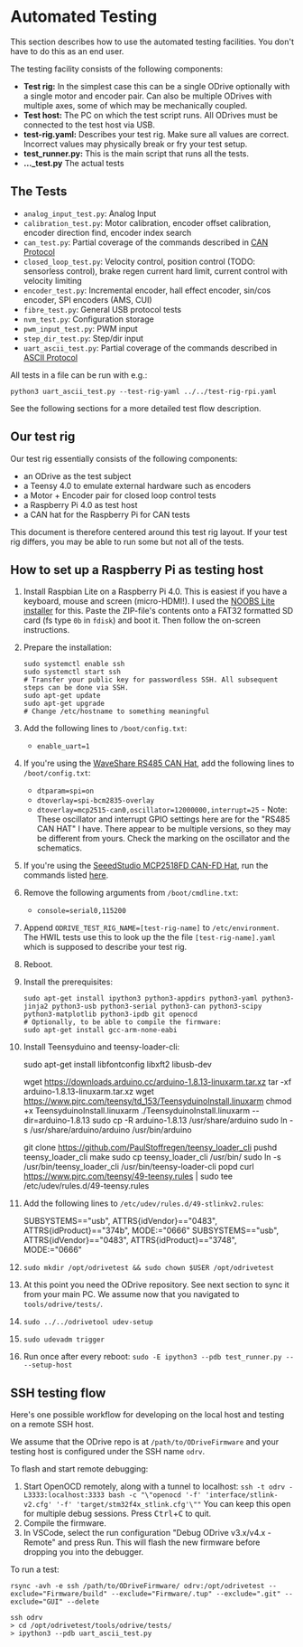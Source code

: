 # Automated Testing

This section describes how to use the automated testing facilities.
You don't have to do this as an end user.

The testing facility consists of the following components:
 * **Test rig:** In the simplest case this can be a single ODrive optionally with a single motor and encoder pair. Can also be multiple ODrives with multiple axes, some of which may be mechanically coupled.
 * **Test host:** The PC on which the test script runs. All ODrives must be connected to the test host via USB.
 * **test-rig.yaml:** Describes your test rig. Make sure all values are correct. Incorrect values may physically break or fry your test setup.
 * **test_runner.py:** This is the main script that runs all the tests.
 * **..._test.py** The actual tests

## The Tests

 - `analog_input_test.py`: Analog Input
 - `calibration_test.py`: Motor calibration, encoder offset calibration, encoder direction find, encoder index search
 - `can_test.py`: Partial coverage of the commands described in [CAN Protocol](can-protocol)
 - `closed_loop_test.py`: Velocity control, position control (TODO: sensorless control), brake regen current hard limit, current control with velocity limiting
 - `encoder_test.py`: Incremental encoder, hall effect encoder, sin/cos encoder, SPI encoders (AMS, CUI)
 - `fibre_test.py`: General USB protocol tests
 - `nvm_test.py`: Configuration storage
 - `pwm_input_test.py`: PWM input
 - `step_dir_test.py`: Step/dir input
 - `uart_ascii_test.py`: Partial coverage of the commands described in [ASCII Protocol](ascii-protocol)

All tests in a file can be run with e.g.:

    python3 uart_ascii_test.py --test-rig-yaml ../../test-rig-rpi.yaml

See the following sections for a more detailed test flow description.

## Our test rig

Our test rig essentially consists of the following components:

 - an ODrive as the test subject
 - a Teensy 4.0 to emulate external hardware such as encoders
 - a Motor + Encoder pair for closed loop control tests
 - a Raspberry Pi 4.0 as test host
 - a CAN hat for the Raspberry Pi for CAN tests

This document is therefore centered around this test rig layout.
If your test rig differs, you may be able to run some but not all of the tests.

## How to set up a Raspberry Pi as testing host

 1. Install Raspbian Lite on a Raspberry Pi 4.0. This is easiest if you have a keyboard, mouse and screen (micro-HDMI!). I used the [NOOBS Lite installer](https://www.raspberrypi.org/downloads/noobs/) for this. Paste the ZIP-file's contents onto a FAT32 formatted SD card (fs type `0b` in `fdisk`) and boot it. Then follow the on-screen instructions.
 2. Prepare the installation:
 
        sudo systemctl enable ssh
        sudo systemctl start ssh
        # Transfer your public key for passwordless SSH. All subsequent steps can be done via SSH.
        sudo apt-get update
        sudo apt-get upgrade
        # Change /etc/hostname to something meaningful

 3. Add the following lines to `/boot/config.txt`:
    - `enable_uart=1`

 4. If you're using the [WaveShare RS485 CAN Hat](https://www.waveshare.com/rs485-can-hat.htm), add the following lines to `/boot/config.txt`:

    - `dtparam=spi=on`
    - `dtoverlay=spi-bcm2835-overlay`
    - `dtoverlay=mcp2515-can0,oscillator=12000000,interrupt=25` - Note: These oscillator and interrupt GPIO settings here are for the "RS485 CAN HAT" I have. There appear to be multiple versions, so they may be different from yours. Check the marking on the oscillator and the schematics.

 5. If you're using the [SeeedStudio MCP2518FD CAN-FD Hat](https://www.seeedstudio.com/CAN-BUS-FD-HAT-for-Raspberry-Pi-p-4742.html), run the commands listed [here](https://wiki.seeedstudio.com/2-Channel-CAN-BUS-FD-Shield-for-Raspberry-Pi/#install-can-hat).


 6. Remove the following arguments from `/boot/cmdline.txt`:
    - `console=serial0,115200`

 7. Append `ODRIVE_TEST_RIG_NAME=[test-rig-name]` to `/etc/environment`. The HWIL tests use this to look up the the file `[test-rig-name].yaml` which is supposed to describe your test rig.

 8. Reboot.

 9. Install the prerequisites:

        sudo apt-get install ipython3 python3-appdirs python3-yaml python3-jinja2 python3-usb python3-serial python3-can python3-scipy python3-matplotlib python3-ipdb git openocd
        # Optionally, to be able to compile the firmware:
        sudo apt-get install gcc-arm-none-eabi

 10. Install Teensyduino and teensy-loader-cli:

        sudo apt-get install libfontconfig libxft2 libusb-dev

        wget https://downloads.arduino.cc/arduino-1.8.13-linuxarm.tar.xz
        tar -xf arduino-1.8.13-linuxarm.tar.xz
        wget https://www.pjrc.com/teensy/td_153/TeensyduinoInstall.linuxarm
        chmod +x TeensyduinoInstall.linuxarm
        ./TeensyduinoInstall.linuxarm --dir=arduino-1.8.13
        sudo cp -R arduino-1.8.13 /usr/share/arduino
        sudo ln -s /usr/share/arduino/arduino /usr/bin/arduino
        
        git clone https://github.com/PaulStoffregen/teensy_loader_cli
        pushd teensy_loader_cli
        make
        sudo cp teensy_loader_cli /usr/bin/
        sudo ln -s /usr/bin/teensy_loader_cli /usr/bin/teensy-loader-cli
        popd
        curl https://www.pjrc.com/teensy/49-teensy.rules | sudo tee /etc/udev/rules.d/49-teensy.rules

 11. Add the following lines to `/etc/udev/rules.d/49-stlinkv2.rules`:

        SUBSYSTEMS=="usb", ATTRS{idVendor}=="0483", ATTRS{idProduct}=="374b", MODE:="0666"
        SUBSYSTEMS=="usb", ATTRS{idVendor}=="0483", ATTRS{idProduct}=="3748", MODE:="0666"

 12. `sudo mkdir /opt/odrivetest && sudo chown $USER /opt/odrivetest`

 13. At this point you need the ODrive repository. See next section to sync it from your main PC. We assume now that you navigated to `tools/odrive/tests/`.

 14. `sudo ../../odrivetool udev-setup`

 15. `sudo udevadm trigger`

 16. Run once after every reboot: `sudo -E ipython3 --pdb test_runner.py -- --setup-host`

## SSH testing flow

Here's one possible workflow for developing on the local host and testing on a remote SSH host.

We assume that the ODrive repo is at `/path/to/ODriveFirmware` and your testing host is configured under the SSH name `odrv`.

To flash and start remote debugging:

 1. Start OpenOCD remotely, along with a tunnel to localhost: `ssh -t odrv -L3333:localhost:3333 bash -c "\"openocd '-f' 'interface/stlink-v2.cfg' '-f' 'target/stm32f4x_stlink.cfg'\""`
    You can keep this open for multiple debug sessions. Press <kbd>Ctrl</kbd>+<kbd>C</kbd> to quit.
 2. Compile the firmware.
 3. In VSCode, select the run configuration "Debug ODrive v3.x/v4.x - Remote" and press Run. This will flash the new firmware before dropping you into the debugger.

To run a test:

    rsync -avh -e ssh /path/to/ODriveFirmware/ odrv:/opt/odrivetest --exclude="Firmware/build" --exclude="Firmware/.tup" --exclude=".git" --exclude="GUI" --delete

    ssh odrv
    > cd /opt/odrivetest/tools/odrive/tests/
    > ipython3 --pdb uart_ascii_test.py

